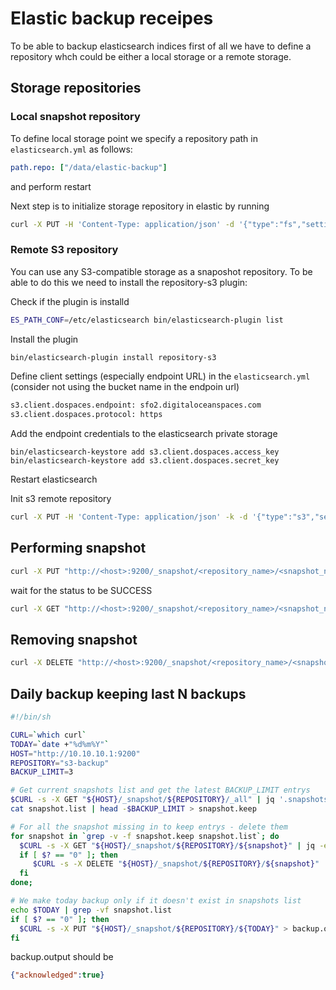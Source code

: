 # Elastic backup receipes

To be able to backup elasticsearch indices first of all we have to define a repository whch could be either a local storage or a remote storage.

## Storage repositories
### Local snapshot repository 

To define local storage point we specify a repository path in  ```elasticsearch.yml``` as follows:
```yml
path.repo: ["/data/elastic-backup"]
```

and perform restart

Next step is to initialize storage repository in elastic by running 

```sh
curl -X PUT -H 'Content-Type: application/json' -d '{"type":"fs","settings":{"location":"/data/elastic-backup"}}' "http://<host>:9200/_snapshot/<repository_name>"
```

### Remote S3 repository

You can use any S3-compatible storage as a snaposhot repository. To be able to do this we need to install the repository-s3 plugin:

Check if the plugin is installd
```sh
ES_PATH_CONF=/etc/elasticsearch bin/elasticsearch-plugin list
```

Install the plugin
```sh
bin/elasticsearch-plugin install repository-s3
```

Define client settings (especially endpoint URL) in the ```elasticsearch.yml``` (consider not using the bucket name in the endpoin url)
```sh
s3.client.dospaces.endpoint: sfo2.digitaloceanspaces.com
s3.client.dospaces.protocol: https
```

Add the endpoint credentials to the elasticsearch private storage
```
bin/elasticsearch-keystore add s3.client.dospaces.access_key
bin/elasticsearch-keystore add s3.client.dospaces.secret_key
```

Restart elasticsearch

Init s3 remote repository
```sh
curl -X PUT -H 'Content-Type: application/json' -k -d '{"type":"s3","settings":{"bucket":"<bucket_name>","client":"dospaces"}}' "http://<host>:9200/_snapshot/<repository_name>"
```

## Performing snapshot

```sh
curl -X PUT "http://<host>:9200/_snapshot/<repository_name>/<snapshot_name>"
```

wait for the status to be SUCCESS
```sh
curl -X GET "http://<host>:9200/_snapshot/<repository_name>/<snapshot_name>"
```

## Removing snapshot
```sh
curl -X DELETE "http://<host>:9200/_snapshot/<repository_name>/<snapshot_name>"
```

## Daily backup keeping last N backups

```sh
#!/bin/sh

CURL=`which curl`
TODAY=`date +"%d%m%Y"`
HOST="http://10.10.10.1:9200"
REPOSITORY="s3-backup"
BACKUP_LIMIT=3

# Get current snapshots list and get the latest BACKUP_LIMIT entrys
$CURL -s -X GET "${HOST}/_snapshot/${REPOSITORY}/_all" | jq '.snapshots[].snapshot' | sort -r | tr -d \" > snapshot.list
cat snapshot.list | head -$BACKUP_LIMIT > snapshot.keep

# For all the snapshot missing in to keep entrys - delete them
for snapshot in `grep -v -f snapshot.keep snapshot.list`; do
  $CURL -s -X GET "${HOST}/_snapshot/${REPOSITORY}/${snapshot}" | jq -e '.snapshots[] | .state=="SUCCESS"' > /dev/null
  if [ $? == "0" ]; then
     $CURL -s -X DELETE "${HOST}/_snapshot/${REPOSITORY}/${snapshot}"
  fi
done;

# We make today backup only if it doesn't exist in snapshots list
echo $TODAY | grep -vf snapshot.list
if [ $? == "0" ]; then
  $CURL -s -X PUT "${HOST}/_snapshot/${REPOSITORY}/${TODAY}" > backup.output
fi
```

backup.output should be
```json
{"acknowledged":true}
```